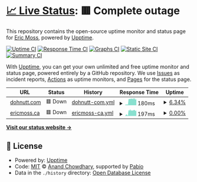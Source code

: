 # [📈 Live Status](https://status.dohnutt.com): <!--live status--> **🟥 Complete outage**

This repository contains the open-source uptime monitor and status page for [Eric Moss](https://dohnutt.com), powered by [Upptime](https://github.com/upptime/upptime).

[![Uptime CI](https://github.com/dohnutt/upptime/workflows/Uptime%20CI/badge.svg)](https://github.com/dohnutt/upptime/actions?query=workflow%3A%22Uptime+CI%22)
[![Response Time CI](https://github.com/dohnutt/upptime/workflows/Response%20Time%20CI/badge.svg)](https://github.com/dohnutt/upptime/actions?query=workflow%3A%22Response+Time+CI%22)
[![Graphs CI](https://github.com/dohnutt/upptime/workflows/Graphs%20CI/badge.svg)](https://github.com/dohnutt/upptime/actions?query=workflow%3A%22Graphs+CI%22)
[![Static Site CI](https://github.com/dohnutt/upptime/workflows/Static%20Site%20CI/badge.svg)](https://github.com/dohnutt/upptime/actions?query=workflow%3A%22Static+Site+CI%22)
[![Summary CI](https://github.com/dohnutt/upptime/workflows/Summary%20CI/badge.svg)](https://github.com/dohnutt/upptime/actions?query=workflow%3A%22Summary+CI%22)

With [Upptime](https://upptime.js.org), you can get your own unlimited and free uptime monitor and status page, powered entirely by a GitHub repository. We use [Issues](https://github.com/dohnutt/upptime/issues) as incident reports, [Actions](https://github.com/dohnutt/upptime/actions) as uptime monitors, and [Pages](https://status.dohnutt.com) for the status page.

<!--start: status pages-->
<!-- This summary is generated by Upptime (https://github.com/upptime/upptime) -->
<!-- Do not edit this manually, your changes will be overwritten -->
<!-- prettier-ignore -->
| URL | Status | History | Response Time | Uptime |
| --- | ------ | ------- | ------------- | ------ |
| <img alt="" src="https://icons.duckduckgo.com/ip3/dohnutt.com.ico" height="13"> [dohnutt.com](https://dohnutt.com) | 🟥 Down | [dohnutt-com.yml](https://github.com/dohnutt/upptime/commits/HEAD/history/dohnutt-com.yml) | <details><summary><img alt="Response time graph" src="./graphs/dohnutt-com/response-time-week.png" height="20"> 180ms</summary><br><a href="https://status.dohnutt.com/history/dohnutt-com"><img alt="Response time 180" src="https://img.shields.io/endpoint?url=https%3A%2F%2Fraw.githubusercontent.com%2Fdohnutt%2Fupptime%2FHEAD%2Fapi%2Fdohnutt-com%2Fresponse-time.json"></a><br><a href="https://status.dohnutt.com/history/dohnutt-com"><img alt="24-hour response time 180" src="https://img.shields.io/endpoint?url=https%3A%2F%2Fraw.githubusercontent.com%2Fdohnutt%2Fupptime%2FHEAD%2Fapi%2Fdohnutt-com%2Fresponse-time-day.json"></a><br><a href="https://status.dohnutt.com/history/dohnutt-com"><img alt="7-day response time 180" src="https://img.shields.io/endpoint?url=https%3A%2F%2Fraw.githubusercontent.com%2Fdohnutt%2Fupptime%2FHEAD%2Fapi%2Fdohnutt-com%2Fresponse-time-week.json"></a><br><a href="https://status.dohnutt.com/history/dohnutt-com"><img alt="30-day response time 180" src="https://img.shields.io/endpoint?url=https%3A%2F%2Fraw.githubusercontent.com%2Fdohnutt%2Fupptime%2FHEAD%2Fapi%2Fdohnutt-com%2Fresponse-time-month.json"></a><br><a href="https://status.dohnutt.com/history/dohnutt-com"><img alt="1-year response time 180" src="https://img.shields.io/endpoint?url=https%3A%2F%2Fraw.githubusercontent.com%2Fdohnutt%2Fupptime%2FHEAD%2Fapi%2Fdohnutt-com%2Fresponse-time-year.json"></a></details> | <details><summary><a href="https://status.dohnutt.com/history/dohnutt-com">6.34%</a></summary><a href="https://status.dohnutt.com/history/dohnutt-com"><img alt="All-time uptime 6.34%" src="https://img.shields.io/endpoint?url=https%3A%2F%2Fraw.githubusercontent.com%2Fdohnutt%2Fupptime%2FHEAD%2Fapi%2Fdohnutt-com%2Fuptime.json"></a><br><a href="https://status.dohnutt.com/history/dohnutt-com"><img alt="24-hour uptime 6.34%" src="https://img.shields.io/endpoint?url=https%3A%2F%2Fraw.githubusercontent.com%2Fdohnutt%2Fupptime%2FHEAD%2Fapi%2Fdohnutt-com%2Fuptime-day.json"></a><br><a href="https://status.dohnutt.com/history/dohnutt-com"><img alt="7-day uptime 6.34%" src="https://img.shields.io/endpoint?url=https%3A%2F%2Fraw.githubusercontent.com%2Fdohnutt%2Fupptime%2FHEAD%2Fapi%2Fdohnutt-com%2Fuptime-week.json"></a><br><a href="https://status.dohnutt.com/history/dohnutt-com"><img alt="30-day uptime 6.34%" src="https://img.shields.io/endpoint?url=https%3A%2F%2Fraw.githubusercontent.com%2Fdohnutt%2Fupptime%2FHEAD%2Fapi%2Fdohnutt-com%2Fuptime-month.json"></a><br><a href="https://status.dohnutt.com/history/dohnutt-com"><img alt="1-year uptime 6.34%" src="https://img.shields.io/endpoint?url=https%3A%2F%2Fraw.githubusercontent.com%2Fdohnutt%2Fupptime%2FHEAD%2Fapi%2Fdohnutt-com%2Fuptime-year.json"></a></details>
| <img alt="" src="https://icons.duckduckgo.com/ip3/ericmoss.ca.ico" height="13"> [ericmoss.ca](https://ericmoss.ca) | 🟥 Down | [ericmoss-ca.yml](https://github.com/dohnutt/upptime/commits/HEAD/history/ericmoss-ca.yml) | <details><summary><img alt="Response time graph" src="./graphs/ericmoss-ca/response-time-week.png" height="20"> 197ms</summary><br><a href="https://status.dohnutt.com/history/ericmoss-ca"><img alt="Response time 197" src="https://img.shields.io/endpoint?url=https%3A%2F%2Fraw.githubusercontent.com%2Fdohnutt%2Fupptime%2FHEAD%2Fapi%2Fericmoss-ca%2Fresponse-time.json"></a><br><a href="https://status.dohnutt.com/history/ericmoss-ca"><img alt="24-hour response time 197" src="https://img.shields.io/endpoint?url=https%3A%2F%2Fraw.githubusercontent.com%2Fdohnutt%2Fupptime%2FHEAD%2Fapi%2Fericmoss-ca%2Fresponse-time-day.json"></a><br><a href="https://status.dohnutt.com/history/ericmoss-ca"><img alt="7-day response time 197" src="https://img.shields.io/endpoint?url=https%3A%2F%2Fraw.githubusercontent.com%2Fdohnutt%2Fupptime%2FHEAD%2Fapi%2Fericmoss-ca%2Fresponse-time-week.json"></a><br><a href="https://status.dohnutt.com/history/ericmoss-ca"><img alt="30-day response time 197" src="https://img.shields.io/endpoint?url=https%3A%2F%2Fraw.githubusercontent.com%2Fdohnutt%2Fupptime%2FHEAD%2Fapi%2Fericmoss-ca%2Fresponse-time-month.json"></a><br><a href="https://status.dohnutt.com/history/ericmoss-ca"><img alt="1-year response time 197" src="https://img.shields.io/endpoint?url=https%3A%2F%2Fraw.githubusercontent.com%2Fdohnutt%2Fupptime%2FHEAD%2Fapi%2Fericmoss-ca%2Fresponse-time-year.json"></a></details> | <details><summary><a href="https://status.dohnutt.com/history/ericmoss-ca">0.00%</a></summary><a href="https://status.dohnutt.com/history/ericmoss-ca"><img alt="All-time uptime 0.00%" src="https://img.shields.io/endpoint?url=https%3A%2F%2Fraw.githubusercontent.com%2Fdohnutt%2Fupptime%2FHEAD%2Fapi%2Fericmoss-ca%2Fuptime.json"></a><br><a href="https://status.dohnutt.com/history/ericmoss-ca"><img alt="24-hour uptime 0.00%" src="https://img.shields.io/endpoint?url=https%3A%2F%2Fraw.githubusercontent.com%2Fdohnutt%2Fupptime%2FHEAD%2Fapi%2Fericmoss-ca%2Fuptime-day.json"></a><br><a href="https://status.dohnutt.com/history/ericmoss-ca"><img alt="7-day uptime 0.00%" src="https://img.shields.io/endpoint?url=https%3A%2F%2Fraw.githubusercontent.com%2Fdohnutt%2Fupptime%2FHEAD%2Fapi%2Fericmoss-ca%2Fuptime-week.json"></a><br><a href="https://status.dohnutt.com/history/ericmoss-ca"><img alt="30-day uptime 0.00%" src="https://img.shields.io/endpoint?url=https%3A%2F%2Fraw.githubusercontent.com%2Fdohnutt%2Fupptime%2FHEAD%2Fapi%2Fericmoss-ca%2Fuptime-month.json"></a><br><a href="https://status.dohnutt.com/history/ericmoss-ca"><img alt="1-year uptime 0.00%" src="https://img.shields.io/endpoint?url=https%3A%2F%2Fraw.githubusercontent.com%2Fdohnutt%2Fupptime%2FHEAD%2Fapi%2Fericmoss-ca%2Fuptime-year.json"></a></details>

<!--end: status pages-->

[**Visit our status website →**](https://status.dohnutt.com)

## 📄 License

- Powered by: [Upptime](https://github.com/upptime/upptime)
- Code: [MIT](./LICENSE) © [Anand Chowdhary](https://anandchowdhary.com), supported by [Pabio](https://pabio.com)
- Data in the `./history` directory: [Open Database License](https://opendatacommons.org/licenses/odbl/1-0/)
